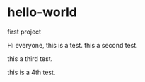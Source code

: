 # hello-world
first project

Hi everyone, this is a test.
this a second test.

this a third test.

this is a 4th test.


